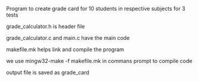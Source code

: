 Program to create grade card for 10 students in respective subjects for 3 tests

grade_calculator.h is header file

grade_calculator.c and main.c have the main code

makefile.mk helps link and compile the program

we use mingw32-make -f makefile.mk in commans prompt to compile code

output file is saved as grade_card
